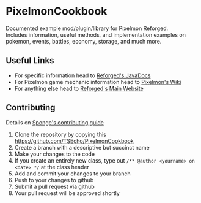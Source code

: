 # PixelmonCookbook
Documented example mod/plugin/library for Pixelmon Reforged. <br>
Includes information, useful methods, and implementation examples on pokemon, events, battles, economy, storage, and much more.

## Useful Links
 - For specific information head to [Reforged's JavaDocs](https://reforged.gg/docs/)
 - For Pixelmon game mechanic information head to [Pixelmon's Wiki](https://pixelmonmod.com/wiki/index.php?title=Main_Page)
 - For anything else head to [Reforged's Main Website](https://reforged.gg)

## Contributing

Details on [Sponge's contributing guide](https://docs.spongepowered.org/stable/en/contributing/howtogit.html)

1. Clone the repository by copying this https://github.com/TSEcho/PixelmonCookbook
2. Create a branch with a descriptive but succinct name
3. Make your changes to the code
4. If you create an entirely new class, type out `/** @author <yourname> on <date> */` at the class header
5. Add and commit your changes to your branch
6. Push to your changes to github
7. Submit a pull request via github
8. Your pull request will be approved shortly 

